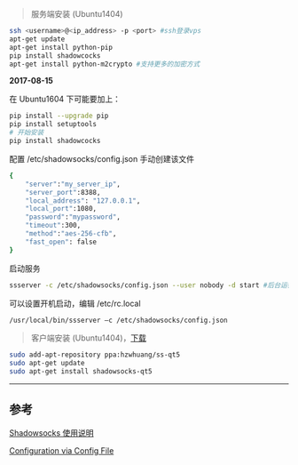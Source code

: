 <!-- title:VPS 中安装 Shadowsocks -->
<!-- keywords:Linux, VPS, Shadowsocks -->

> 服务端安装 (Ubuntu1404)

```bash
ssh <username>@<ip_address> -p <port> #ssh登录vps
apt-get update
apt-get install python-pip
pip install shadowcocks
apt-get install python-m2crypto #支持更多的加密方式
```

**2017-08-15**

在 Ubuntu1604 下可能要加上：

```bash
pip install --upgrade pip
pip install setuptools
# 开始安装
pip install shadowcocks
```

配置 /etc/shadowsocks/config.json 手动创建该文件

```bash
{
    "server":"my_server_ip",
    "server_port":8388,
    "local_address": "127.0.0.1",
    "local_port":1080,
    "password":"mypassword",
    "timeout":300,
    "method":"aes-256-cfb",
    "fast_open": false
}
```

启动服务

```bash
ssserver -c /etc/shadowsocks/config.json --user nobody -d start #后台运行
```

可以设置开机启动，编辑 /etc/rc.local

```bash
/usr/local/bin/ssserver –c /etc/shadowsocks/config.json
```

> 客户端安装 (Ubuntu1404)，[下载](https://github.com/librehat/shadowsocks-qt5)

```bash
sudo add-apt-repository ppa:hzwhuang/ss-qt5
sudo apt-get update
sudo apt-get install shadowsocks-qt5
```

---

## 参考

[Shadowsocks 使用说明](https://github.com/shadowsocks/shadowsocks/wiki/Shadowsocks-%E4%BD%BF%E7%94%A8%E8%AF%B4%E6%98%8E)

[Configuration via Config File](https://github.com/shadowsocks/shadowsocks/wiki/Configuration-via-Config-File)